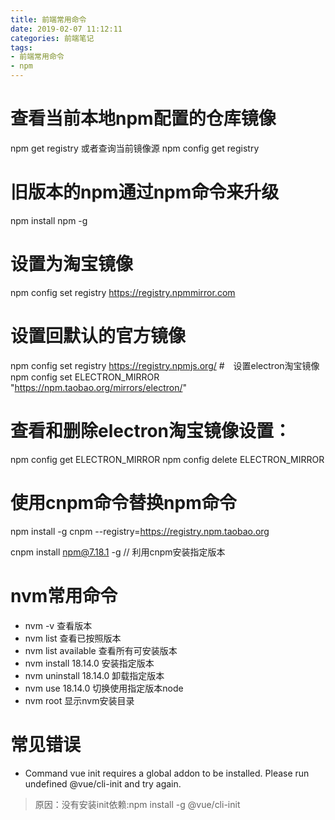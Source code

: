 ```yaml
---
title: 前端常用命令
date: 2019-02-07 11:12:11
categories: 前端笔记
tags: 
- 前端常用命令
- npm
---
```

# 查看当前本地npm配置的仓库镜像
npm get registry
或者查询当前镜像源
npm config get registry

# 旧版本的npm通过npm命令来升级
npm install npm -g
# 设置为淘宝镜像
npm config set registry https://registry.npmmirror.com

# 设置回默认的官方镜像
npm config set registry https://registry.npmjs.org/
#　设置electron淘宝镜像
npm config set ELECTRON_MIRROR "https://npm.taobao.org/mirrors/electron/"

# 查看和删除electron淘宝镜像设置：
npm config get ELECTRON_MIRROR
npm config delete ELECTRON_MIRROR

# 使用cnpm命令替换npm命令

npm install -g cnpm  --registry=https://registry.npm.taobao.org

cnpm install npm@7.18.1 -g  // 利用cnpm安装指定版本

# nvm常用命令
- nvm -v 查看版本
- nvm list 查看已按照版本
- nvm list available 查看所有可安装版本
- nvm install 18.14.0 安装指定版本
- nvm uninstall 18.14.0 卸载指定版本
- nvm use 18.14.0 切换使用指定版本node
- nvm root 显示nvm安装目录

# 常见错误


- Command vue init requires a global addon to be installed.
  Please run undefined @vue/cli-init and try again.
> 原因：没有安装init依赖:npm install -g @vue/cli-init 

